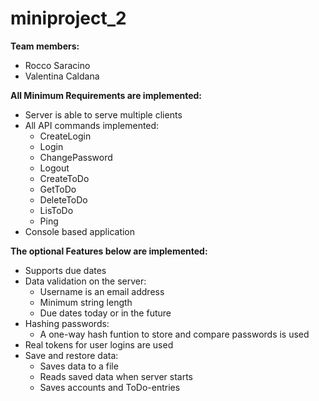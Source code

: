 # miniproject_2
**Team members:**
- Rocco Saracino
- Valentina Caldana

**All Minimum Requirements are implemented:**
- Server is able to serve multiple clients
- All API commands implemented:
    - CreateLogin
    - Login
    - ChangePassword
    - Logout
    - CreateToDo
    - GetToDo
    - DeleteToDo
    - LisToDo
    - Ping
- Console based application

**The optional Features below are implemented:**
- Supports due dates
- Data validation on the server:
    - Username is an email address
    - Minimum string length
    - Due dates today or in the future
- Hashing passwords:
    - A one-way hash funtion to store and compare passwords is used
- Real tokens for user logins are used
- Save and restore data:
    - Saves data to a file
    - Reads saved data when server starts
    - Saves accounts and ToDo-entries
